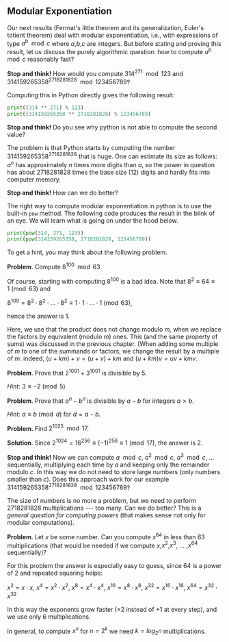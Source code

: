 ## Modular Exponentiation
Our next results (Fermat's little theorem and its generalization, Euler's totient theorem) deal with modular exponentiation, i.e., with expressions of type $a^b\mod{c}$ where $a$,$b$,$c$ are integers. But before stating and proving this result, let us discuss the purely algorithmic question: how to compute $a^b\mod{c}$ reasonably fast?

__Stop and think!__ How would you compute $314^{271}\mod{123}$ and $314159265358^{2718281828}\mod{123456789}$?

Computing this in Python directly gives the following result:
```python
print((314 ** 271) % 123)
print((314159265358 ** 2718281828) % 123456789)
```
__Stop and think!__ Do you see why python is not able to compute the second value?

The problem is that Python starts by computing the number $314159265358^{2718281828}$ that is huge. One can estimate its size as follows: $a^n$ has approximately $n$ times more digits than $a$, so the power in question has about $2718281828$ times the base size ($12$) digits and hardly fits into computer memory. 

__Stop and think!__ How can we do better?

The right way to compute modular exponentiation in python is to use the built-in `pow` method. The following code produces the result in the blink of an eye. We will learn what is going on under the hood below.

```python
print(pow(314, 271, 123))
print(pow(314159265358, 2718281828, 123456789))
```
To get a hint, you may think about the following problem.

__Problem__. Compute $8^{100}\mod{63}$

Of course, starting with computing $8^{100}$ is a bad idea. Note that $8^2 \equiv 64 \equiv 1\pmod{63}$ and

$8^{100} = 8^2 \cdot 8^2 \cdot ... \cdot 8^2 \equiv 1 \cdot 1 \cdot ... \cdot 1 \pmod{63}$,

hence the answer is $1$. 

Here, we use that the product does not change modulo $m$, when we replace the factors by equivalent (modulo $m$) ones. This (and the same property of sums) was discussed in the previous chapter. (When adding some multiple of $m$ to one of the summands or factors, we change the result by a multiple of $m$: indeed, $(u + km) + v = (u + v) + km$ and $(u + km)v = uv + kmv$.

__Problem__. Prove that $2^{1001} + 3^{1001}$ is divisible by $5$.

_Hint_: $3 \equiv -2\pmod{5}$

__Problem__. Prove that $a^n - b^n$ is divisible by $a - b$ for integers $a > b$.

_Hint_: $a \equiv b\pmod{d}$ for $d = a - b$.

__Problem__. Find $2^{1025}\mod{17}$.

__Solution__. Since $2^{1024} = 16^{256} \equiv (-1)^{256} \equiv 1 \pmod{17}$, the answer is $2$.

__Stop and think!__ Now we can compute $a\mod{c}$, $a^2\mod{c}$, $a^3\mod{c}$, ... sequentially, multiplying each time by $a$ and keeping only the remainder modulo $c$. In this way we do not need to store large numbers (only numbers smaller than $c$). Does this approach work for our example $314159265358^{2718281828}\mod{123456789}$?

The size of numbers is no more a problem, but we need to perform $2718281828$ multiplications --- too many. Can we do better? This is a _general question for computing powers_ (that makes sense not only for modular computations).

__Problem__. 
Let $x$ be some number. Can you compute $x^{64}$ in less than $63$ multiplications (that would be needed if we compute $x$,$x^2$,$x^3$, ... ,$x^{64}$ sequentially)?

For this problem the answer is especially easy to guess, since $64$ is a power of $2$ and repeated squaring helps:

$x^2 = x \cdot x$, $x^4 = x^2 \cdot x^2$, $x^8 = x^4 \cdot x^4$, $x^{16} = x^8 \cdot x^8$, $x^{32} = x^{16} \cdot x^{16}$, $x^{64} = x^{32} \cdot x^{32}$

In this way the exponents grow faster ($\times 2$ instead of $+1$ at every step), and we use only $6$ multiplications. 

In general, to compute $x^n$ for $n = 2^k$ we need $k = log_2{n}$ multiplications.
